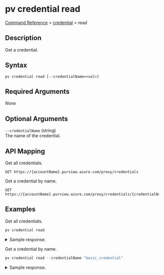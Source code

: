 # pv credential read
[Command Reference](../../../README.md#command-reference) > [credential](./main.md) > read

## Description
Get a credential.

## Syntax
```
pv credential read [--credentialName=<val>]
```

## Required Arguments
*None*

## Optional Arguments
`--credentialName` (string)  
The name of the credential.

## API Mapping
Get all credentials.
```
GET https://{accountName}.purview.azure.com/proxy/credentials
```

Get a credential by name.
```
GET https://{accountName}.purview.azure.com/proxy/credentials/{credentialName}
```

## Examples
Get all credentials.
```powershell
pv credential read
```

<details><summary>Sample response.</summary>
<p>

```json
{
    "value": [
        {
            "etag": "1902bb63-0000-0d00-0000-621b7a0a0000",
            "id": "/subscriptions/YOUR_SUBSCRIPTION_ID/resourceGroups/scanning-prod-westeurope/providers/Microsoft.Purview/accounts/YOUR_PURVIEW_ACCOUNT/credentials/basic_credential",
            "name": "basic_credential",
            "properties": {
                "type": "BasicAuth",
                "typeProperties": {
                    "password": {
                        "secretName": "my-secret-name",
                        "secretVersion": "",
                        "store": {
                            "referenceName": "my_key_vault",
                            "type": "LinkedServiceReference"
                        },
                        "type": "AzureKeyVaultSecret"
                    },
                    "user": "username"
                }
            },
            "type": "Microsoft.Purview/accounts/credentials"
        },
        {
            "etag": "19026b66-0000-0d00-0000-621b7a290000",
            "id": "/subscriptions/YOUR_SUBSCRIPTION_ID/resourceGroups/scanning-prod-westeurope/providers/Microsoft.Purview/accounts/YOUR_PURVIEW_ACCOUNT/credentials/sql_auth",
            "name": "sql_auth",
            "properties": {
                "type": "SqlAuth",
                "typeProperties": {
                    "password": {
                        "secretName": "sql-secret-name",
                        "secretVersion": "",
                        "store": {
                            "referenceName": "my_key_vault",
                            "type": "LinkedServiceReference"
                        },
                        "type": "AzureKeyVaultSecret"
                    },
                    "user": "sql-user-name"
                }
            },
            "type": "Microsoft.Purview/accounts/credentials"
        }
    ]
}
```
</p>
</details>

Get a credential by name.
```powershell
pv credential read --credentialName "basic_credential"
```

<details><summary>Sample response.</summary>
<p>

```json
{
    "etag": "1902bb63-0000-0d00-0000-621b7a0a0000",
    "id": "/subscriptions/YOUR_SUBSCRIPTION_ID/resourceGroups/scanning-prod-westeurope/providers/Microsoft.Purview/accounts/YOUR_PURVIEW_ACCOUNT/credentials/basic_credential",
    "name": "basic_credential",
    "properties": {
        "type": "BasicAuth",
        "typeProperties": {
            "password": {
                "secretName": "my-secret-name",
                "secretVersion": "",
                "store": {
                    "referenceName": "my_key_vault",
                    "type": "LinkedServiceReference"
                },
                "type": "AzureKeyVaultSecret"
            },
            "user": "username"
        }
    },
    "type": "Microsoft.Purview/accounts/credentials"
}
```
</p>
</details>
